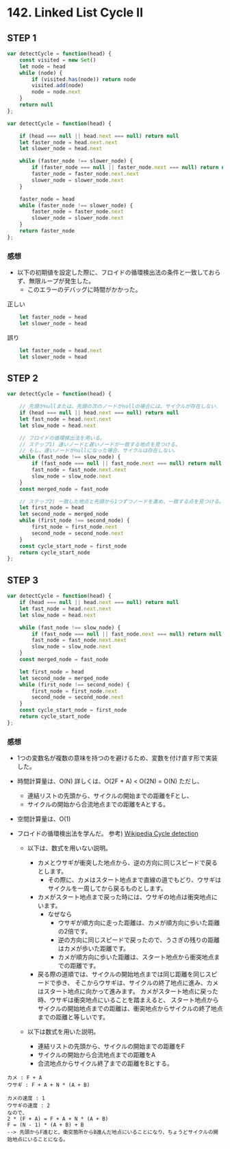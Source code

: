 # 142. Linked List Cycle II

## STEP 1

```javascript
var detectCycle = function(head) {
    const visited = new Set()
    let node = head 
    while (node) {
        if (visited.has(node)) return node
        visited.add(node)
        node = node.next
    }
    return null
};
```

```javascript
var detectCycle = function(head) {

    if (head === null || head.next === null) return null
    let faster_node = head.next.next
    let slower_node = head.next

    while (faster_node !== slower_node) {
        if (faster_node === null || faster_node.next === null) return null
        faster_node = faster_node.next.next
        slower_node = slower_node.next
    }

    faster_node = head
    while (faster_node !== slower_node) {
        faster_node = faster_node.next
        slower_node = slower_node.next
    }
    return faster_node
};
```

### 感想 

* 以下の初期値を設定した際に、フロイドの循環検出法の条件と一致しておらず、無限ループが発生した。
  * このエラーのデバッグに時間がかかった。

正しい 

```javascript
    let faster_node = head
    let slower_node = head
```

誤り 

```javascript
    let faster_node = head.next
    let slower_node = head
```

## STEP 2

```javascript
var detectCycle = function(head) {

    // 先頭がnullまたは、先頭の次のノードがnullの場合には、サイクルが存在しない.
    if (head === null || head.next === null) return null
    let fast_node = head.next.next
    let slow_node = head.next

    // フロイドの循環検出法を用いる。
    // ステップ1) 速いノードと遅いノードが一致する地点を見つける。
    // もし、速いノードがnullになった場合、サイクルは存在しない。
    while (fast_node !== slow_node) {
        if (fast_node === null || fast_node.next === null) return null
        fast_node = fast_node.next.next
        slow_node = slow_node.next
    }
    const merged_node = fast_node

    // ステップ2) 一致した地点と先頭から1つずつノードを進め、一致する点を見つける。
    let first_node = head
    let second_node = merged_node
    while (first_node !== second_node) {
        first_node = first_node.next
        second_node = second_node.next
    }
    const cycle_start_node = first_node
    return cycle_start_node
};
```

## STEP 3

```javascript
var detectCycle = function(head) {
    if (head === null || head.next === null) return null
    let fast_node = head.next.next
    let slow_node = head.next

    while (fast_node !== slow_node) {
        if (fast_node === null || fast_node.next === null) return null
        fast_node = fast_node.next.next
        slow_node = slow_node.next
    }
    const merged_node = fast_node

    let first_node = head
    let second_node = merged_node
    while (first_node !== second_node) {
        first_node = first_node.next
        second_node = second_node.next
    }
    const cycle_start_node = first_node
    return cycle_start_node
};
```

### 感想

* 1つの変数名が複数の意味を持つのを避けるため、変数を付け直す形で実装した。

* 時間計算量は、O(N)
  詳しくは、O(2F + A) < O(2N) = O(N)
  ただし、
  * 連結リストの先頭から、サイクルの開始までの距離をFとし、
  * サイクルの開始から合流地点までの距離をAとする。
* 空間計算量は、O(1)

* フロイドの循環検出法を学んだ。
  参考) [Wikipedia Cycle detection](https://en.wikipedia.org/wiki/Cycle_detection)
  * 以下は、数式を用いない説明。
    * カメとウサギが衝突した地点から、逆の方向に同じスピードで戻るとします。
      * その際に、カメはスタート地点まで直線の道でもどり、ウサギはサイクルを一周してから戻るものとします。
    * カメがスタート地点まで戻った時には、ウサギの地点は衝突地点にいます。
      * なぜなら
        * ウサギが順方向に走った距離は、カメが順方向に歩いた距離の2倍です。
        * 逆の方向に同じスピードで戻ったので、うさぎの残りの距離はカメが歩いた距離です。
        * カメが順方向に歩いた距離は、スタート地点から衝突地点までの距離です。
    * 戻る際の道順では、サイクルの開始地点までは同じ距離を同じスピードで歩き、
      そこからウサギは、サイクルの終了地点に進み、カメはスタート地点に向かって進みます。
    カメがスタート地点に戻った時、ウサギは衝突地点にいることを踏まえると、
    スタート地点からサイクルの開始地点までの距離は、衝突地点からサイクルの終了地点までの距離と等しいです。

  * 以下は数式を用いた説明。
    * 連結リストの先頭から、サイクルの開始までの距離をF
    * サイクルの開始から合流地点までの距離をA
    * 合流地点からサイクル終了までの距離をBとする。

```
カメ : F + A 
ウサギ : F + A + N * (A + B)

カメの速度 : 1
ウサギの速度 : 2
なので、
2 * (F + A) = F + A + N * (A + B)
F = (N - 1) * (A + B) + B
--> 先頭からF進むと、衝突箇所からB進んだ地点にいることになり、ちょうどサイクルの開始地点にいることになる。
```

